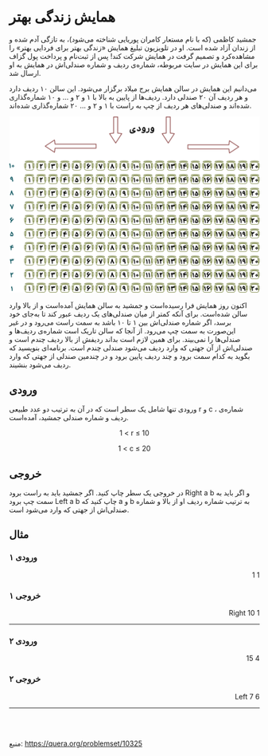 

# همایش زندگی بهتر

جمشید کاظمی (که با نام مستعار کامران پوریایی شناخته می‌شود)، به تازگی آدم شده و از زندان آزاد شده است. او در تلویزیون تبلیغ همایش «زندگی بهتر برای فردایی بهتر» را مشاهده‌کرد و تصمیم گرفت در همایش شرکت کند! پس از ثبت‌نام و پرداخت پول گزاف برای این همایش در سایت مربوطه، شماره‌ی ردیف و شماره صندلی‌اش در همایش به او ارسال شد.

می‌دانیم این همایش در سالن همایش برج میلاد برگزار می‌شود. این سالن ۱۰ ردیف دارد و هر ردیف آن ۲۰ صندلی دارد. ردیف‌ها از پایین به بالا با ۱ و ۲ و ... و ۱۰ شماره‌گذاری شده‌اند و صندلی‌های هر ردیف از چپ به راست با ۱ و ۲ و ... ۲۰ شماره‌گذاری شده‌اند.


<p align="center">
  <img src="10325_1.png" width="600">
</p>


اکنون روز همایش فرا رسیده‌است و جمشید به سالن همایش آمده‌است و از بالا وارد سالن شده‌است. برای آنکه کمتر از میان صندلی‌های یک ردیف عبور کند تا به‌جای خود برسد، اگر شماره صندلی‌اش بین ۱ تا ۱۰ باشد به سمت راست می‌رود و در غیر این‌صورت به سمت چپ می‌رود. از آنجا که سالن تاریک است شماره‌ی ردیف‌ها و صندلی‌ها را نمی‌بیند. برای همین لازم است بداند ردیفش از بالا ردیف چندم است و صندلی‌اش از آن جهتی که وارد ردیف می‌شود صندلی چندم است. برنامه‌ای بنویسید که بگوید به کدام سمت برود و چند ردیف پایین برود و در چندمین صندلی از جهتی که وارد ردیف می‌شود بنشیند.




## ورودی
ورودی تنها شامل یک سطر است که در آن به ترتیب دو عدد طبیعی 
r
 و 
c
 ، شماره‌ی ردیف و شماره صندلی جمشید، آمده‌است.
<p align="center">1 < r ≤ 10</p>
<p align="center">1 < c ≤ 20</p>


## خروجی
در خروجی یک سطر چاپ کنید. اگر جمشید باید به راست برود Right a b و اگر باید به سمت چپ برود Left a b چاپ کنید که a و b به ترتیب شماره ردیف او از بالا و شماره صندلی‌اش از جهتی که وارد می‌شود است.



## مثال
### ورودی ۱
<div dir="rtl">1 1</div>

### خروجی ۱
<div dir="rtl">Right 10 1</div>
<hr>

### ورودی ۲
<div dir="rtl">4 15</div>

### خروجی ۲
<div dir="rtl">Left 7 6</div>
<hr>





<br>
<br>

منبع: https://quera.org/problemset/10325
